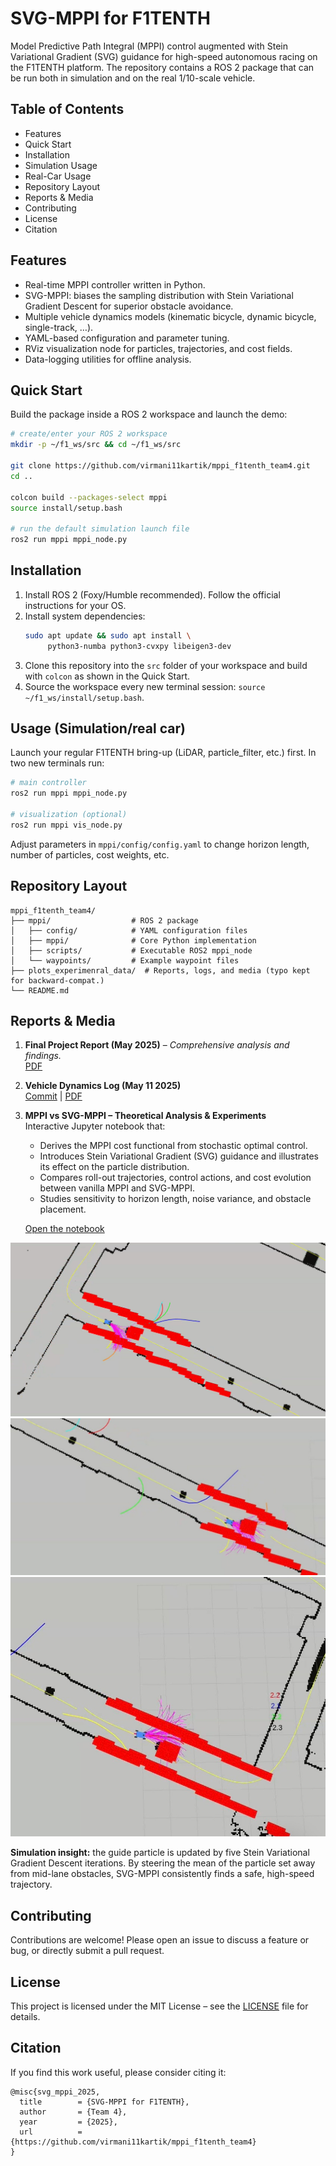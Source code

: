 # SVG-MPPI for F1TENTH

Model Predictive Path Integral (MPPI) control augmented with Stein Variational Gradient (SVG) guidance for high-speed autonomous racing on the F1TENTH platform. The repository contains a ROS 2 package that can be run both in simulation and on the real 1/10-scale vehicle.

## Table of Contents
- Features
- Quick Start
- Installation
- Simulation Usage
- Real-Car Usage
- Repository Layout
- Reports & Media
- Contributing
- License
- Citation

## Features
- Real-time MPPI controller written in Python.
- SVG-MPPI: biases the sampling distribution with Stein Variational Gradient Descent for superior obstacle avoidance.
- Multiple vehicle dynamics models (kinematic bicycle, dynamic bicycle, single-track, …).
- YAML-based configuration and parameter tuning.
- RViz visualization node for particles, trajectories, and cost fields.
- Data-logging utilities for offline analysis.

## Quick Start
Build the package inside a ROS 2 workspace and launch the demo:
```bash
# create/enter your ROS 2 workspace
mkdir -p ~/f1_ws/src && cd ~/f1_ws/src

git clone https://github.com/virmani11kartik/mppi_f1tenth_team4.git
cd ..

colcon build --packages-select mppi
source install/setup.bash

# run the default simulation launch file
ros2 run mppi mppi_node.py
```

## Installation
1. Install ROS 2 (Foxy/Humble recommended). Follow the official instructions for your OS.
2. Install system dependencies:
   ```bash
   sudo apt update && sudo apt install \
        python3-numba python3-cvxpy libeigen3-dev
   ```
3. Clone this repository into the `src` folder of your workspace and build with `colcon` as shown in the Quick Start.
4. Source the workspace every new terminal session: `source ~/f1_ws/install/setup.bash`.




## Usage (Simulation/real car)
Launch your regular F1TENTH bring-up (LiDAR, particle_filter, etc.) first. In two new terminals run:
```bash
# main controller
ros2 run mppi mppi_node.py

# visualization (optional)
ros2 run mppi vis_node.py
```
Adjust parameters in `mppi/config/config.yaml` to change horizon length, number of particles, cost weights, etc.

## Repository Layout
```text
mppi_f1tenth_team4/
├── mppi/                  # ROS 2 package
│   ├── config/            # YAML configuration files
│   ├── mppi/              # Core Python implementation
│   ├── scripts/           # Executable ROS2 mppi_node
│   └── waypoints/         # Example waypoint files
├── plots_experimenral_data/  # Reports, logs, and media (typo kept for backward-compat.)
└── README.md
```

## Reports & Media
1. **Final Project Report (May 2025)** – *Comprehensive analysis and findings.*  
   [PDF](plots_experimenral_data/SVG_MPPI_Final_Report.pdf)

2. **Vehicle Dynamics Log (May 11 2025)**  
   [Commit](https://github.com/virmani11kartik/mppi_f1tenth_team4/commit/c88e4af5b50aebd0fd827ebc319d0b03b2ad6ae1) | [PDF](plots_experimenral_data/car_dynamics_log_05_11_2025.pdf)

3. **MPPI vs SVG-MPPI – Theoretical Analysis & Experiments**  
   Interactive Jupyter notebook that:
   - Derives the MPPI cost functional from stochastic optimal control.
   - Introduces Stein Variational Gradient (SVG) guidance and illustrates its effect on the particle distribution.
   - Compares roll-out trajectories, control actions, and cost evolution between vanilla MPPI and SVG-MPPI.
   - Studies sensitivity to horizon length, noise variance, and obstacle placement.
   
   [Open the notebook](mppi/util/mathematical_analysis.ipynb)

![SVG-MPPI in simulation – 1](plots_experimenral_data/reade_me_media/IMG_1292.jpg)
![SVG-MPPI in simulation – 2](plots_experimenral_data/reade_me_media/IMG_1293.jpeg)
![SVG-MPPI in simulation – 3](plots_experimenral_data/reade_me_media/IMG_1294.jpeg)

**Simulation insight:** the guide particle is updated by five Stein Variational Gradient Descent iterations. By steering the mean of the particle set away from mid-lane obstacles, SVG-MPPI consistently finds a safe, high-speed trajectory.

## Contributing
Contributions are welcome! Please open an issue to discuss a feature or bug, or directly submit a pull request.

## License
This project is licensed under the MIT License – see the [LICENSE](LICENSE) file for details.

## Citation
If you find this work useful, please consider citing it:
```text
@misc{svg_mppi_2025,
  title        = {SVG-MPPI for F1TENTH},
  author       = {Team 4},
  year         = {2025},
  url          = {https://github.com/virmani11kartik/mppi_f1tenth_team4}
}
```
